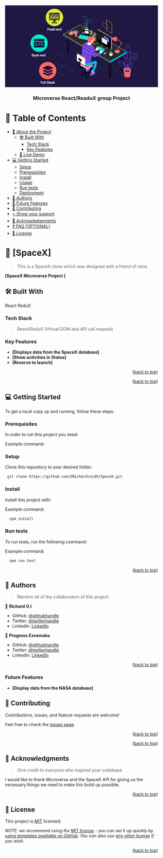 <a name="readme-top"></a>

<!--
HOW TO USE:
This is an example of how you may give instructions on setting up your project locally.

Modify this file to match your project and remove sections that don't apply.

REQUIRED SECTIONS:
- Table of Contents
- About the Project
  - Built With
  - Live Demo
- Getting Started
- Authors
- Future Features
- Contributing
- Show your support
- Acknowledgements
- License

OPTIONAL SECTIONS:
- FAQ

After you're finished please remove all the comments and instructions!
-->

<div align="center">
  <!-- You are encouraged to replace this logo with your own! Otherwise you can also remove it. -->
  <img src="i.gif" alt="logo" width="540"  height="auto" />
  <br/>

  <h3><b>Microverse React/ReaduX group Project</b></h3>

</div>

<!-- TABLE OF CONTENTS -->

# 📗 Table of Contents

- [📖 About the Project](#about-project)
  - [🛠 Built With](#built-with)
    - [Tech Stack](#tech-stack)
    - [Key Features](#key-features)
  - [🚀 Live Demo](#live-demo)
- [💻 Getting Started](#getting-started)
  - [Setup](#setup)
  - [Prerequisites](#prerequisites)
  - [Install](#install)
  - [Usage](#usage)
  - [Run tests](#run-tests)
  - [Deployment](#triangular_flag_on_post-deployment)
- [👥 Authors](#authors)
- [🔭 Future Features](#future-features)
- [🤝 Contributing](#contributing)
- [⭐️ Show your support](#support)
- [🙏 Acknowledgements](#acknowledgements)
- [❓ FAQ (OPTIONAL)](#faq)
- [📝 License](#license)

<!-- PROJECT DESCRIPTION -->

# 📖 [SpaceX] <a name="about-project"></a>

> This is a SpaceX clone which was designed with a friend of mine.

**[SpaceX Microverse Project ]** 

## 🛠 Built With <a name="built-with"></a>
React
ReduX
### Tech Stack <a name="tech-stack"></a>

> React/ReduX (Virtual DOM and API call request)

<!-- Features -->

### Key Features <a name="key-features"></a>

- **[Displays data from the SpaceX database]**
- **[Show activities in Status]**
- **[Reserve to launch]**

<p align="right">(<a href="#readme-top">back to top</a>)</p>

<!-- LIVE DEMO -->

<!-- ## 🚀 Live Demo <a name="live-demo"></a>

- [Live Demo Link](https://xrichardroidx.github.io/SpaceX/build/) -->

<p align="right">(<a href="#readme-top">back to top</a>)</p>

<!-- GETTING STARTED -->

## 💻 Getting Started <a name="getting-started"></a>

To get a local copy up and running, follow these steps.

### Prerequisites

In order to run this project you need:

Example command:


### Setup

Clone this repository to your desired folder:


```sh
 git clone https://github.com/XRichardroidX/SpaceX.git
```

<!--
Example command:

```sh
  cd JS-Capstone
```
--->

### Install

Install this project with:

Example command:

```sh
  npm install
```

### Run tests

To run tests, run the following command:

Example command:

```sh
  npm run test
```

<p align="right">(<a href="#readme-top">back to top</a>)</p>

<!-- AUTHORS -->

## 👥 Authors <a name="authors"></a>

> Mention all of the collaborators of this project.

👤 **Richard O.I**

- GitHub: [@githubhandle](https://github.com/XRichardroidX)
- Twitter: [@twitterhandle](https://twitter.com/RichardroiDX)
- LinkedIn: [LinkedIn](https://www.linkedin.com/in/richard-oguzie-ibeh-b4a975231/)


👤 **Progress Ezeamaka**

- GitHub: [@githubhandle](https://github.com/Progress2002)
- Twitter: [@twitterhandle](https://twitter.com/Progress_2002)
- LinkedIn: [LinkedIn](https://www.linkedin.com/in/progress-ezeamaka-27b114247/)

<p align="right">(<a href="#readme-top">back to top</a>)</p>

<!--Future Features -->

### Future Features <a name="key-features"></a>

- **[Display data from the NASA database]**

<!-- CONTRIBUTING -->

## 🤝 Contributing <a name="contributing"></a>

Contributions, issues, and feature requests are welcome!

Feel free to check the [issues page](https://github.com/XRichardroidX/SpaceX/issues).

<p align="right">(<a href="#readme-top">back to top</a>)</p>

<p align="right">(<a href="#readme-top">back to top</a>)</p>

<!-- ACKNOWLEDGEMENTS -->

## 🙏 Acknowledgments <a name="acknowledgements"></a>

> Give credit to everyone who inspired your codebase.

I would like to thank Microverse and the SpaceX API for giving us the necessary things we need to make this build up possible.

<p align="right">(<a href="#readme-top">back to top</a>)</p>

<!-- LICENSE -->

## 📝 License <a name="license"></a>

This project is [MIT](MIT.md) licensed.

_NOTE: we recommend using the [MIT license](https://choosealicense.com/licenses/mit/) - you can set it up quickly by [using templates available on GitHub](https://docs.github.com/en/communities/setting-up-your-project-for-healthy-contributions/adding-a-license-to-a-repository). You can also use [any other license](https://choosealicense.com/licenses/) if you wish._

<p align="right">(<a href="#readme-top">back to top</a>)</p>
